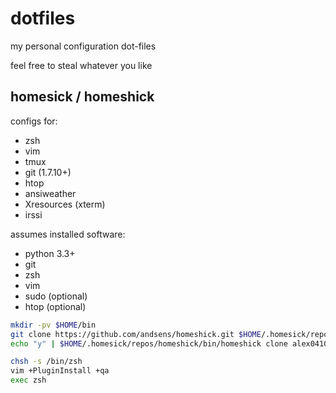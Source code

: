 dotfiles
========

my personal configuration dot-files

feel free to steal whatever you like

homesick / homeshick
--------------------

configs for:
 - zsh
 - vim
 - tmux
 - git (1.7.10+)
 - htop
 - ansiweather
 - Xresources (xterm)
 - irssi

assumes installed software:
 - python 3.3+
 - git
 - zsh
 - vim
 - sudo (optional)
 - htop (optional)

```sh
mkdir -pv $HOME/bin
git clone https://github.com/andsens/homeshick.git $HOME/.homesick/repos/homeshick
echo "y" | $HOME/.homesick/repos/homeshick/bin/homeshick clone alex04103/dotfiles

chsh -s /bin/zsh
vim +PluginInstall +qa
exec zsh
```


